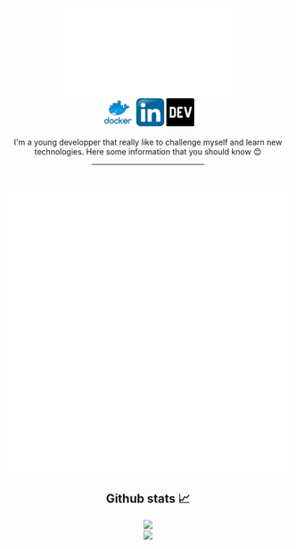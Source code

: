 <div align="center">
    <img src="presentation.svg">
    <br>
    <a href="https://hub.docker.com/u/emssy"><img src="logos/docker.png" height="50"/></a>
    <a href="https://www.linkedin.com/in/marc-antoine-ricard-74a364204/"><img src="logos/linkedinLogo.png" height="50"/></a>
    <a href="https://dev.to/ricm55"><img src="logos/devto.png" height="50"/></a>
</div>

<br/>
<div align="center">
I'm a young developper that really like to challenge myself and learn new technologies. Here some information that you should know  😊
<hr width=40%>
</div>
<br/><br/>
<div align="center">
    <img src="description.svg">
</div>

<div align="center">
    <h2> Github stats 📈</h2>
    <img src="https://github-readme-stats.vercel.app/api?username=ricm55&show_icons=true&theme=dark" />
    <br/>
    <img src="https://github-readme-stats.vercel.app/api/top-langs/?username=ricm55&theme=dark" />
</div>

